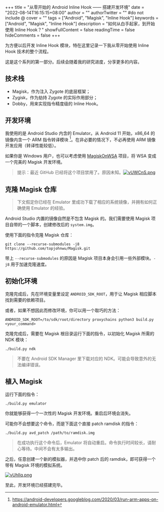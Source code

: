 +++
title = "从零开始的 Android Inline Hook —— 搭建开发环境"
date = "2022-08-14T16:15:15+08:00"
author = ""
authorTwitter = "" #do not include @
cover = ""
tags = ["Android", "Magisk", "Inline Hook"]
keywords = ["Android", "Magisk", "Inline Hook"]
description = "如何从白手起家，到开始使用 Inline Hook？"
showFullContent = false
readingTime = false
hideComments = false
+++

为方便以后开发 Inline Hook 模块，特在这里记录一下我从零开始使用 Inline Hook 技术的整个流程。

这是这个系列的第一部分。后续会随着我的研究进度，分享更多的内容。

## 技术栈
- Magisk，作为注入 Zygote 的底层框架；
- Zygisk，作为劫持 Zygote 的实际作用部分；
- Dobby，用来实现指令精度级的 Inline Hook。

## 开发环境
我使用的是 Android Studio 内含的 Emulator。从 Android 11 开始，x86_64 的镜像内含一个 ARM 指令转译模块 [^1]。在非必要的情况下，不必再使用 ARM 镜像开发应用（转译性能较低）。

如果你是 Windows 用户，也可以考虑使用 [MagiskOnWSA](https://github.com/LSPosed/MagiskOnWSA) 项目，将 WSA 变成一个完美的 Magisk 开发环境。

> 提示：最近 GitHub 已经将这个项目禁用了。原因未知。[![vUWCnS.png](https://s1.ax1x.com/2022/08/14/vUWCnS.png)](https://imgtu.com/i/vUWCnS)

## 克隆 Magisk 仓库
> 下文假定你已经在 Emulator 里成功下载了相应的系统镜像，并拥有如何正确使用 Emulator 的经验。

Android Studio 内置的镜像自然是不包含 Magisk 的。我们需要使用 Magisk 项目自带的一个脚本，创建修改后的 ```system.img```。

使用下面的指令克隆 Magisk 仓库：
```shell
git clone --recurse-submodules -j8 https://github.com/topjohnwu/Magisk.git
```

带上 ``--recurse-submodules`` 的原因是 Magisk 项目本身会引用一些外部模块。``-j8`` 用于加速克隆速度。

## 初始化环境
克隆完成后，先在环境变量里设定 ``ANDROID_SDK_ROOT``，用于让 Magisk 相应脚本找到需要的依赖项目。

或者，如果不想因此而修改环境，你可以用一个取巧的方法：
```shell
ANDROID_SDK_ROOT=/to/sdk/root/directory proxychains python3 build.py <your_command>
```

克隆完成后，需要在 Magisk 根目录运行下面的指令，以初始化 Magisk 所需的 NDK 模块：
```shell
./build.py ndk
```

> 不要在 Android SDK Manager 里下载对应的 NDK。可能会导致意外的无法编译错误。

## 植入 Magisk
运行下面的指令：
```shell
./build.py emulator
```

你就能够获得一个一次性的 Magisk 开发环境。重启后环境会消失。

可能你不会想要这个命令，而是下面这个直接 patch ramdisk 的指令：
```shell
./build.py avd_patch /path/to/ramdisk.img
```

> 在成功执行这个命令后，Emulator 将自动重启。命令执行时间较长，请耐心等待。中间不会有太多输出。

之后，任意创建一个新的模拟器，并选中你 patch 后的 ramdisk，即可获得一个带有 Magisk 环境的模拟系统。

[![vUhIlq.png](https://s1.ax1x.com/2022/08/14/vUhIlq.png)](https://imgtu.com/i/vUhIlq)

至此，开发环境已经搭建完毕。

[^1]: https://android-developers.googleblog.com/2020/03/run-arm-apps-on-android-emulator.html